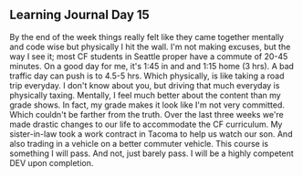 ##  Learning Journal Day 15

By the end of the week things really felt like they came together mentally and code wise but physically I hit the wall.  I'm not making excuses, but the way I see it; most CF students in Seattle proper have a commute of 20-45 minutes.  On a good day for me, it's 1:45 in and and 1:15 home (3 hrs).  A bad traffic day can push is to 4.5-5 hrs.  Which physically, is like taking a road trip everyday.  I don't know about you, but driving that much everyday is physically taxing.  Mentally, I feel much better about the content than my grade shows.  In fact, my grade makes it look like I'm not very committed.  Which couldn't be farther from the truth.  Over the last three weeks we're made drastic changes to our life to accommodate the CF curriculum.  My sister-in-law took a work contract in Tacoma to help us watch our son.  And also trading in a vehicle on a better commuter vehicle.  This course is something I will pass.  And not, just barely pass.  I will be a highly competent DEV upon completion.  
